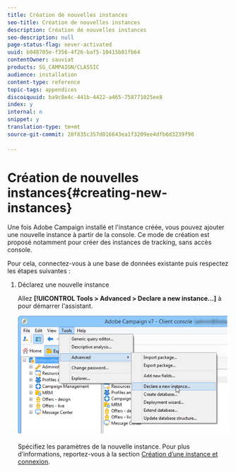 ```yaml
---
title: Création de nouvelles instances
seo-title: Création de nouvelles instances
description: Création de nouvelles instances
seo-description: null
page-status-flag: never-activated
uuid: b048705e-f356-4f26-baf5-10415b01fb64
contentOwner: sauviat
products: SG_CAMPAIGN/CLASSIC
audience: installation
content-type: reference
topic-tags: appendices
discoiquuid: ba9c8e4c-441b-4422-a465-758771025ee8
index: y
internal: n
snippet: y
translation-type: tm+mt
source-git-commit: 20f835c357d016643ea1f3209ee4dfb6d3239f90

---
```



# Création de nouvelles instances{#creating-new-instances}

Une fois Adobe Campaign installé et l&#39;instance créée, vous pouvez ajouter une nouvelle instance à partir de la console. Ce mode de création est proposé notamment pour créer des instances de tracking, sans accès console.

Pour cela, connectez-vous à une base de données existante puis respectez les étapes suivantes :

1. Déclarez une nouvelle instance

   Allez **[!UICONTROL Tools > Advanced > Declare a new instance...]** à pour démarrer l&#39;assistant.

   ![](assets/s_ncs_install_declare_instance_menu.png)

   Spécifiez les paramètres de la nouvelle instance. Pour plus d’informations, reportez-vous à la section [Création d’une instance et connexion](../../installation/using/creating-an-instance-and-logging-on.md).

